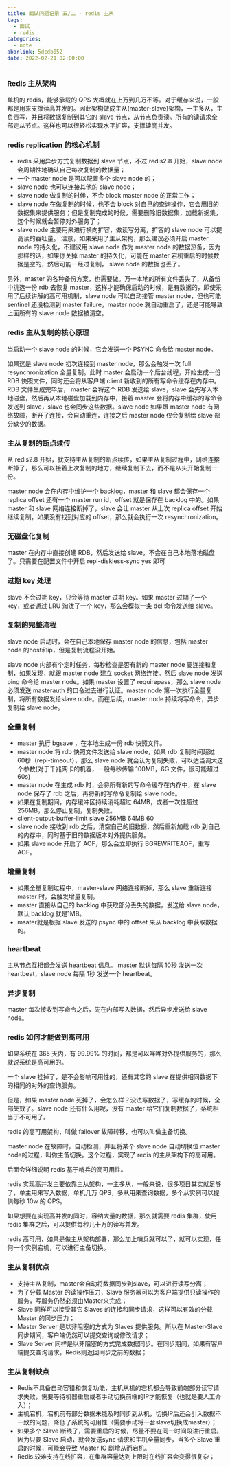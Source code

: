 ```yaml
---
title: 面试问题记录 五/二 - redis 主从
tags:
  - 面试
  - redis
categories:
  - note
abbrlink: 5dcdb052
date: 2022-02-21 02:00:00
---
```


### Redis 主从架构

单机的 redis，能够承载的 QPS 大概就在上万到几万不等。对于缓存来说，一般都是用来支撑读高并发的。因此架构做成主从(master-slave)架构，一主多从，主负责写，并且将数据复制到其它的 slave 节点，从节点负责读。所有的读请求全部走从节点。这样也可以很轻松实现水平扩容，支撑读高并发。

### redis replication 的核心机制
* redis 采用异步方式复制数据到 slave 节点，不过 redis2.8 开始，slave node 会周期性地确认自己每次复制的数据量；
* 一个 master node 是可以配置多个 slave node 的；
* slave node 也可以连接其他的 slave node；
* slave node 做复制的时候，不会 block master node 的正常工作；
* slave node 在做复制的时候，也不会 block 对自己的查询操作，它会用旧的数据集来提供服务；但是复制完成的时候，需要删除旧数据集，加载新据集，这个时候就会暂停对外服务了；
* slave node 主要用来进行横向扩容，做读写分离，扩容的 slave node 可以提高读的吞吐量。
注意，如果采用了主从架构，那么建议必须开启 master node 的持久化，不建议用 slave node 作为 master node 的数据热备，因为那样的话，如果你关掉 master 的持久化，可能在 master 宕机重启的时候数据是空的，然后可能一经过复制， slave node 的数据也丢了。

另外，master 的各种备份方案，也需要做。万一本地的所有文件丢失了，从备份中挑选一份 rdb 去恢复 master，这样才能确保启动的时候，是有数据的，即使采用了后续讲解的高可用机制，slave node 可以自动接管 master node，但也可能 sentinel 还没检测到 master failure，master node 就自动重启了，还是可能导致上面所有的 slave node 数据被清空。

### redis 主从复制的核心原理
当启动一个 slave node 的时候，它会发送一个 PSYNC 命令给 master node。

如果这是 slave node 初次连接到 master node，那么会触发一次 full resynchronization 全量复制。此时 master 会启动一个后台线程，开始生成一份 RDB 快照文件，同时还会将从客户端 client 新收到的所有写命令缓存在内存中。RDB 文件生成完毕后， master 会将这个 RDB 发送给 slave，slave 会先写入本地磁盘，然后再从本地磁盘加载到内存中，接着 master 会将内存中缓存的写命令发送到 slave，slave 也会同步这些数据。slave node 如果跟 master node 有网络故障，断开了连接，会自动重连，连接之后 master node 仅会复制给 slave 部分缺少的数据。

### 主从复制的断点续传
从 redis2.8 开始，就支持主从复制的断点续传，如果主从复制过程中，网络连接断掉了，那么可以接着上次复制的地方，继续复制下去，而不是从头开始复制一份。

master node 会在内存中维护一个 backlog，master 和 slave 都会保存一个 replica offset 还有一个 master run id，offset 就是保存在 backlog 中的。如果 master 和 slave 网络连接断掉了，slave 会让 master 从上次 replica offset 开始继续复制，如果没有找到对应的 offset，那么就会执行一次 resynchronization。

### 无磁盘化复制
master 在内存中直接创建 RDB，然后发送给 slave，不会在自己本地落地磁盘了。只需要在配置文件中开启 repl-diskless-sync yes 即可

### 过期 key 处理
slave 不会过期 key，只会等待 master 过期 key。如果 master 过期了一个 key，或者通过 LRU 淘汰了一个 key，那么会模拟一条 del 命令发送给 slave。

### 复制的完整流程
slave node 启动时，会在自己本地保存 master node 的信息，包括 master node 的host和ip，但是复制流程没开始。

slave node 内部有个定时任务，每秒检查是否有新的 master node 要连接和复制，如果发现，就跟 master node 建立 socket 网络连接。然后 slave node 发送 ping 命令给 master node。如果 master 设置了 requirepass，那么 slave node 必须发送 masterauth 的口令过去进行认证。master node 第一次执行全量复制，将所有数据发给slave node。而在后续，master node 持续将写命令，异步复制给 slave node。

### 全量复制
* master 执行 bgsave ，在本地生成一份 rdb 快照文件。
* master node 将 rdb 快照文件发送给 slave node，如果 rdb 复制时间超过 60秒（repl-timeout），那么 slave node 就会认为复制失败，可以适当调大这个参数(对于千兆网卡的机器，一般每秒传输 100MB，6G 文件，很可能超过 60s)
* master node 在生成 rdb 时，会将所有新的写命令缓存在内存中，在 slave node 保存了 rdb 之后，再将新的写命令复制给 slave node。
* 如果在复制期间，内存缓冲区持续消耗超过 64MB，或者一次性超过 256MB，那么停止复制，复制失败。
* client-output-buffer-limit slave 256MB 64MB 60
* slave node 接收到 rdb 之后，清空自己的旧数据，然后重新加载 rdb 到自己的内存中，同时基于旧的数据版本对外提供服务。
* 如果 slave node 开启了 AOF，那么会立即执行 BGREWRITEAOF，重写 AOF。

### 增量复制
* 如果全量复制过程中，master-slave 网络连接断掉，那么 slave 重新连接 master 时，会触发增量复制。
* master 直接从自己的 backlog 中获取部分丢失的数据，发送给 slave node，默认 backlog 就是1MB。
* msater就是根据 slave 发送的 psync 中的 offset 来从 backlog 中获取数据的。

### heartbeat
主从节点互相都会发送 heartbeat 信息。
master 默认每隔 10秒 发送一次 heartbeat，slave node 每隔 1秒 发送一个 heartbeat。

### 异步复制
master 每次接收到写命令之后，先在内部写入数据，然后异步发送给 slave node。


### redis 如何才能做到高可用
如果系统在 365 天内，有 99.99% 的时间，都是可以哗哗对外提供服务的，那么就说系统是高可用的。

一个 slave 挂掉了，是不会影响可用性的，还有其它的 slave 在提供相同数据下的相同的对外的查询服务。

但是，如果 master node 死掉了，会怎么样？没法写数据了，写缓存的时候，全部失效了。slave node 还有什么用呢，没有 master 给它们复制数据了，系统相当于不可用了。

redis 的高可用架构，叫做 failover 故障转移，也可以叫做主备切换。

master node 在故障时，自动检测，并且将某个 slave node 自动切换位 master node的过程，叫做主备切换。这个过程，实现了 redis 的主从架构下的高可用。

后面会详细说明 redis 基于哨兵的高可用性。

redis 实现高并发主要依靠主从架构，一主多从，一般来说，很多项目其实就足够了，单主用来写入数据，单机几万 QPS，多从用来查询数据，多个从实例可以提供每秒 10w 的 QPS。

如果想要在实现高并发的同时，容纳大量的数据，那么就需要 redis 集群，使用 redis 集群之后，可以提供每秒几十万的读写并发。

redis 高可用，如果是做主从架构部署，那么加上哨兵就可以了，就可以实现，任何一个实例宕机，可以进行主备切换。

### 主从复制优点
* 支持主从复制，master会自动将数据同步到slave，可以进行读写分离；
* 为了分载 Master 的读操作压力，Slave 服务器可以为客户端提供只读操作的服务，写服务仍然必须由Master来完成；
* Slave 同样可以接受其它 Slaves 的连接和同步请求，这样可以有效的分载 Master 的同步压力；
* Master Server 是以非阻塞的方式为 Slaves 提供服务。所以在 Master-Slave 同步期间，客户端仍然可以提交查询或修改请求；
* Slave Server 同样是以非阻塞的方式完成数据同步。在同步期间，如果有客户端提交查询请求，Redis则返回同步之前的数据；

### 主从复制缺点
* Redis不具备自动容错和恢复功能，主机从机的宕机都会导致前端部分读写请求失败，需要等待机器重启或者手动切换前端的IP才能恢复（也就是要人工介入）；
* 主机宕机，宕机前有部分数据未能及时同步到从机，切换IP后还会引入数据不一致的问题，降低了系统的可用性（需要手动将一台slave切换成master）；
* 如果多个 Slave 断线了，需要重启的时候，尽量不要在同一时间段进行重启。因为只要 Slave 启动，就会发送sync 请求和主机全量同步，当多个 Slave 重启的时候，可能会导致 Master IO 剧增从而宕机。
* Redis 较难支持在线扩容，在集群容量达到上限时在线扩容会变得很复杂；

